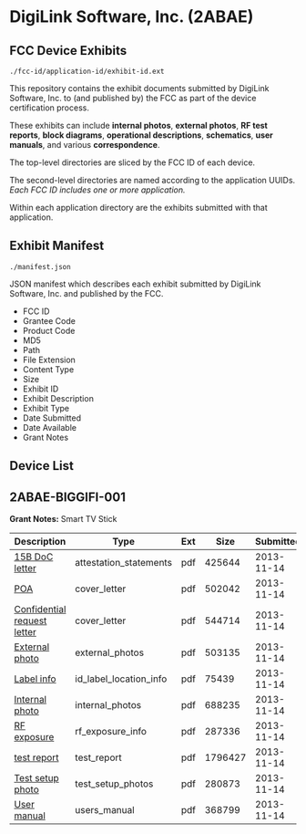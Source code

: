 # DigiLink Software, Inc. (2ABAE)
## FCC Device Exhibits

```
./fcc-id/application-id/exhibit-id.ext
```

This repository contains the exhibit documents submitted by DigiLink Software, Inc. to (and published by) the FCC as part of the device certification process.

These exhibits can include **internal photos**, **external photos**, **RF test reports**, **block diagrams**, **operational descriptions**, **schematics**, **user manuals**, and various **correspondence**.

The top-level directories are sliced by the FCC ID of each device.

The second-level directories are named according to the application UUIDs. *Each FCC ID includes one or more application.*

Within each application directory are the exhibits submitted with that application. 

## Exhibit Manifest

```
./manifest.json
```

JSON manifest which describes each exhibit submitted by DigiLink Software, Inc. and published by the FCC.

- FCC ID
- Grantee Code
- Product Code
- MD5
- Path
- File Extension
- Content Type
- Size
- Exhibit ID
- Exhibit Description
- Exhibit Type
- Date Submitted
- Date Available
- Grant Notes

## Device List
## 2ABAE-BIGGIFI-001
**Grant Notes:** Smart TV Stick

| Description | Type | Ext | Size | Submitted | Available |
| ----------- | ---- | --- | ---- | --------- | --------- |
| [15B DoC letter](2ABAE-BIGGIFI-001/265a3a5c54f04a26720a8aa85749e6c9/2118570.pdf) | attestation_statements | pdf | 425644 | 2013-11-14 | 2013-11-14 |
| [POA](2ABAE-BIGGIFI-001/265a3a5c54f04a26720a8aa85749e6c9/2118571.pdf) | cover_letter | pdf | 502042 | 2013-11-14 | 2013-11-14 |
| [Confidential request letter](2ABAE-BIGGIFI-001/265a3a5c54f04a26720a8aa85749e6c9/2118572.pdf) | cover_letter | pdf | 544714 | 2013-11-14 | 2013-11-14 |
| [External photo](2ABAE-BIGGIFI-001/265a3a5c54f04a26720a8aa85749e6c9/2118579.pdf) | external_photos | pdf | 503135 | 2013-11-14 | 2013-11-14 |
| [Label info](2ABAE-BIGGIFI-001/265a3a5c54f04a26720a8aa85749e6c9/2118581.pdf) | id_label_location_info | pdf | 75439 | 2013-11-14 | 2013-11-14 |
| [Internal photo](2ABAE-BIGGIFI-001/265a3a5c54f04a26720a8aa85749e6c9/2118580.pdf) | internal_photos | pdf | 688235 | 2013-11-14 | 2013-11-14 |
| [RF exposure](2ABAE-BIGGIFI-001/265a3a5c54f04a26720a8aa85749e6c9/2118576.pdf) | rf_exposure_info | pdf | 287336 | 2013-11-14 | 2013-11-14 |
| [test report](2ABAE-BIGGIFI-001/265a3a5c54f04a26720a8aa85749e6c9/2118578.pdf) | test_report | pdf | 1796427 | 2013-11-14 | 2013-11-14 |
| [Test setup photo](2ABAE-BIGGIFI-001/265a3a5c54f04a26720a8aa85749e6c9/2118577.pdf) | test_setup_photos | pdf | 280873 | 2013-11-14 | 2013-11-14 |
| [User manual](2ABAE-BIGGIFI-001/265a3a5c54f04a26720a8aa85749e6c9/2118582.pdf) | users_manual | pdf | 368799 | 2013-11-14 | 2013-11-14 |
